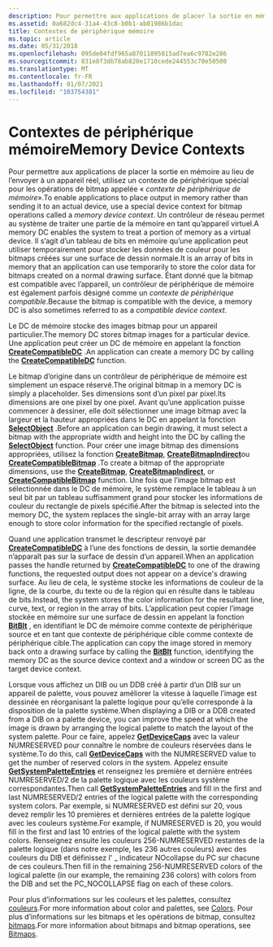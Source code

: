 ```yaml
---
description: Pour permettre aux applications de placer la sortie en mémoire au lieu de l’envoyer à un appareil réel, utilisez un contexte de périphérique spécial pour les opérations de bitmap appelée « contexte de périphérique de mémoire ».
ms.assetid: 0a682dc4-31a4-43c8-b0b1-ab01986b1dac
title: Contextes de périphérique mémoire
ms.topic: article
ms.date: 05/31/2018
ms.openlocfilehash: 095de04fdf965a87011895015ad7ea6c9782e286
ms.sourcegitcommit: 831e8f3db78ab820e1710cede244553c70e50500
ms.translationtype: MT
ms.contentlocale: fr-FR
ms.lasthandoff: 01/07/2021
ms.locfileid: "103754381"
---
```

# <a name="memory-device-contexts"></a><span data-ttu-id="0f23f-103">Contextes de périphérique mémoire</span><span class="sxs-lookup"><span data-stu-id="0f23f-103">Memory Device Contexts</span></span>

<span data-ttu-id="0f23f-104">Pour permettre aux applications de placer la sortie en mémoire au lieu de l’envoyer à un appareil réel, utilisez un contexte de périphérique spécial pour les opérations de bitmap appelée « *contexte de périphérique de mémoire*».</span><span class="sxs-lookup"><span data-stu-id="0f23f-104">To enable applications to place output in memory rather than sending it to an actual device, use a special device context for bitmap operations called a *memory device context*.</span></span> <span data-ttu-id="0f23f-105">Un contrôleur de réseau permet au système de traiter une partie de la mémoire en tant qu’appareil virtuel.</span><span class="sxs-lookup"><span data-stu-id="0f23f-105">A memory DC enables the system to treat a portion of memory as a virtual device.</span></span> <span data-ttu-id="0f23f-106">Il s’agit d’un tableau de bits en mémoire qu’une application peut utiliser temporairement pour stocker les données de couleur pour les bitmaps créées sur une surface de dessin normale.</span><span class="sxs-lookup"><span data-stu-id="0f23f-106">It is an array of bits in memory that an application can use temporarily to store the color data for bitmaps created on a normal drawing surface.</span></span> <span data-ttu-id="0f23f-107">Étant donné que la bitmap est compatible avec l’appareil, un contrôleur de périphérique de mémoire est également parfois désigné comme un *contexte de périphérique compatible*.</span><span class="sxs-lookup"><span data-stu-id="0f23f-107">Because the bitmap is compatible with the device, a memory DC is also sometimes referred to as a *compatible device context*.</span></span>

<span data-ttu-id="0f23f-108">Le DC de mémoire stocke des images bitmap pour un appareil particulier.</span><span class="sxs-lookup"><span data-stu-id="0f23f-108">The memory DC stores bitmap images for a particular device.</span></span> <span data-ttu-id="0f23f-109">Une application peut créer un DC de mémoire en appelant la fonction [**CreateCompatibleDC**](/windows/desktop/api/Wingdi/nf-wingdi-createcompatibledc) .</span><span class="sxs-lookup"><span data-stu-id="0f23f-109">An application can create a memory DC by calling the [**CreateCompatibleDC**](/windows/desktop/api/Wingdi/nf-wingdi-createcompatibledc) function.</span></span>

<span data-ttu-id="0f23f-110">Le bitmap d’origine dans un contrôleur de périphérique de mémoire est simplement un espace réservé.</span><span class="sxs-lookup"><span data-stu-id="0f23f-110">The original bitmap in a memory DC is simply a placeholder.</span></span> <span data-ttu-id="0f23f-111">Ses dimensions sont d’un pixel par pixel.</span><span class="sxs-lookup"><span data-stu-id="0f23f-111">Its dimensions are one pixel by one pixel.</span></span> <span data-ttu-id="0f23f-112">Avant qu’une application puisse commencer à dessiner, elle doit sélectionner une image bitmap avec la largeur et la hauteur appropriées dans le DC en appelant la fonction [**SelectObject**](/windows/desktop/api/Wingdi/nf-wingdi-selectobject) .</span><span class="sxs-lookup"><span data-stu-id="0f23f-112">Before an application can begin drawing, it must select a bitmap with the appropriate width and height into the DC by calling the [**SelectObject**](/windows/desktop/api/Wingdi/nf-wingdi-selectobject) function.</span></span> <span data-ttu-id="0f23f-113">Pour créer une image bitmap des dimensions appropriées, utilisez la fonction [**CreateBitmap**](/windows/desktop/api/Wingdi/nf-wingdi-createbitmap), [**CreateBitmapIndirect**](/windows/desktop/api/Wingdi/nf-wingdi-createbitmapindirect)ou [**CreateCompatibleBitmap**](/windows/desktop/api/Wingdi/nf-wingdi-createcompatiblebitmap) .</span><span class="sxs-lookup"><span data-stu-id="0f23f-113">To create a bitmap of the appropriate dimensions, use the [**CreateBitmap**](/windows/desktop/api/Wingdi/nf-wingdi-createbitmap), [**CreateBitmapIndirect**](/windows/desktop/api/Wingdi/nf-wingdi-createbitmapindirect), or [**CreateCompatibleBitmap**](/windows/desktop/api/Wingdi/nf-wingdi-createcompatiblebitmap) function.</span></span> <span data-ttu-id="0f23f-114">Une fois que l’image bitmap est sélectionnée dans le DC de mémoire, le système remplace le tableau à un seul bit par un tableau suffisamment grand pour stocker les informations de couleur du rectangle de pixels spécifié.</span><span class="sxs-lookup"><span data-stu-id="0f23f-114">After the bitmap is selected into the memory DC, the system replaces the single-bit array with an array large enough to store color information for the specified rectangle of pixels.</span></span>

<span data-ttu-id="0f23f-115">Quand une application transmet le descripteur renvoyé par [**CreateCompatibleDC**](/windows/desktop/api/Wingdi/nf-wingdi-createcompatibledc) à l’une des fonctions de dessin, la sortie demandée n’apparaît pas sur la surface de dessin d’un appareil.</span><span class="sxs-lookup"><span data-stu-id="0f23f-115">When an application passes the handle returned by [**CreateCompatibleDC**](/windows/desktop/api/Wingdi/nf-wingdi-createcompatibledc) to one of the drawing functions, the requested output does not appear on a device's drawing surface.</span></span> <span data-ttu-id="0f23f-116">Au lieu de cela, le système stocke les informations de couleur de la ligne, de la courbe, du texte ou de la région qui en résulte dans le tableau de bits.</span><span class="sxs-lookup"><span data-stu-id="0f23f-116">Instead, the system stores the color information for the resultant line, curve, text, or region in the array of bits.</span></span> <span data-ttu-id="0f23f-117">L’application peut copier l’image stockée en mémoire sur une surface de dessin en appelant la fonction [**BitBlt**](/windows/desktop/api/Wingdi/nf-wingdi-bitblt) , en identifiant le DC de mémoire comme contexte de périphérique source et en tant que contexte de périphérique cible comme contexte de périphérique cible.</span><span class="sxs-lookup"><span data-stu-id="0f23f-117">The application can copy the image stored in memory back onto a drawing surface by calling the [**BitBlt**](/windows/desktop/api/Wingdi/nf-wingdi-bitblt) function, identifying the memory DC as the source device context and a window or screen DC as the target device context.</span></span>

<span data-ttu-id="0f23f-118">Lorsque vous affichez un DIB ou un DDB créé à partir d’un DIB sur un appareil de palette, vous pouvez améliorer la vitesse à laquelle l’image est dessinée en réorganisant la palette logique pour qu’elle corresponde à la disposition de la palette système.</span><span class="sxs-lookup"><span data-stu-id="0f23f-118">When displaying a DIB or a DDB created from a DIB on a palette device, you can improve the speed at which the image is drawn by arranging the logical palette to match the layout of the system palette.</span></span> <span data-ttu-id="0f23f-119">Pour ce faire, appelez [**GetDeviceCaps**](/windows/desktop/api/Wingdi/nf-wingdi-getdevicecaps) avec la valeur NUMRESERVED pour connaître le nombre de couleurs réservées dans le système.</span><span class="sxs-lookup"><span data-stu-id="0f23f-119">To do this, call [**GetDeviceCaps**](/windows/desktop/api/Wingdi/nf-wingdi-getdevicecaps) with the NUMRESERVED value to get the number of reserved colors in the system.</span></span> <span data-ttu-id="0f23f-120">Appelez ensuite [**GetSystemPaletteEntries**](/windows/desktop/api/Wingdi/nf-wingdi-getsystempaletteentries) et renseignez les première et dernière entrées NUMRESERVED/2 de la palette logique avec les couleurs système correspondantes.</span><span class="sxs-lookup"><span data-stu-id="0f23f-120">Then call [**GetSystemPaletteEntries**](/windows/desktop/api/Wingdi/nf-wingdi-getsystempaletteentries) and fill in the first and last NUMRESERVED/2 entries of the logical palette with the corresponding system colors.</span></span> <span data-ttu-id="0f23f-121">Par exemple, si NUMRESERVED est défini sur 20, vous devez remplir les 10 premières et dernières entrées de la palette logique avec les couleurs système.</span><span class="sxs-lookup"><span data-stu-id="0f23f-121">For example, if NUMRESERVED is 20, you would fill in the first and last 10 entries of the logical palette with the system colors.</span></span> <span data-ttu-id="0f23f-122">Renseignez ensuite les couleurs 256-NUMRESERVED restantes de la palette logique (dans notre exemple, les 236 autres couleurs) avec des couleurs du DIB et définissez l' \_ indicateur NOcollapse du PC sur chacune de ces couleurs.</span><span class="sxs-lookup"><span data-stu-id="0f23f-122">Then fill in the remaining 256-NUMRESERVED colors of the logical palette (in our example, the remaining 236 colors) with colors from the DIB and set the PC\_NOCOLLAPSE flag on each of these colors.</span></span>

<span data-ttu-id="0f23f-123">Pour plus d’informations sur les couleurs et les palettes, consultez [couleurs](colors.md).</span><span class="sxs-lookup"><span data-stu-id="0f23f-123">For more information about color and palettes, see [Colors](colors.md).</span></span> <span data-ttu-id="0f23f-124">Pour plus d’informations sur les bitmaps et les opérations de bitmap, consultez [bitmaps](bitmaps.md).</span><span class="sxs-lookup"><span data-stu-id="0f23f-124">For more information about bitmaps and bitmap operations, see [Bitmaps](bitmaps.md).</span></span>

 

 



